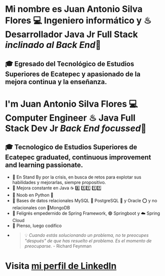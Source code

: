 
# Mi nombre es Juan Antonio Silva Flores 💻 Ingeniero informático y ♨ Desarrollador Java Jr Full Stack *inclinado al Back End*👋
## 🎓 Egresado del Tecnológico de Estudios Superiores de Ecatepec y apasionado de la mejora continua y la enseñanza.

#  I'm Juan Antonio Silva Flores 💻 Computer Engineer ♨ Java Full Stack Dev Jr *Back End focussed*👋
## 🎓 Tecnologico de Estudios Superiores de Ecatepec graduated, continuous improvement and learning passionate.
 

- 🧠 En Stand By por la crisis, en busca de retos para explotar sus habilidades y mejorarlas, siempre propositivo.
- 📝 Mejora constante en Java  ☕    8️⃣           1️⃣1️⃣              1️⃣7️⃣      
- 🍼 Noob en Python 🐍 
- 🔋 Bases de datos relacionales MySQL 🐬 PostgreSQL 🐘 y Oracle ⭕ y no relacionales con 🍃MongoDB
- 🌿 Feligrés empedernido de Spring Framework, 🟢 Springboot y ☁️ Spring Cloud
- 🤔 Pienso, luego codifico
- > 💡 _Cuando estás solucionando un problema, no te preocupes "después" de que has resuelto el problema. *Es el momento de preocuparse*._ - Richard Feynman

# Visita [mi perfil de LinkedIn](https://www.linkedin.com/in/juanantoniosilvaflores/)








